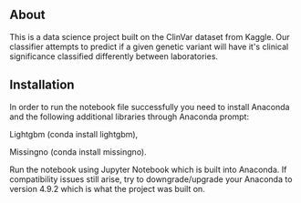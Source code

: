 ## About
This is a data science project built on the ClinVar dataset from Kaggle. Our classifier attempts to predict if a given genetic variant will have it's clinical significance classified differently between laboratories.

## Installation
In order to run the notebook file successfully you need to install Anaconda and the following additional libraries through Anaconda prompt:  

Lightgbm (conda install lightgbm),  

Missingno (conda install missingno).  

Run the notebook using Jupyter Notebook which is built into Anaconda. If compatibility issues still arise, try to downgrade/upgrade your Anaconda to version 4.9.2 which is what the project was built on.
